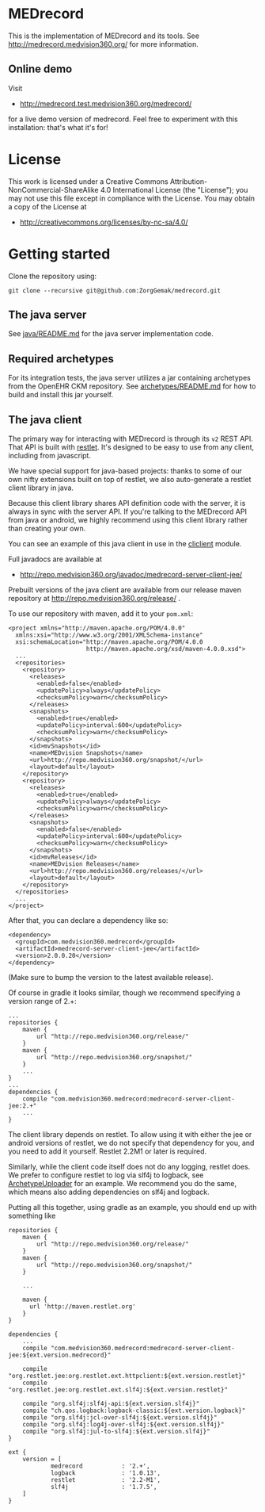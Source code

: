 MEDrecord
=========
This is the implementation of MEDrecord and its tools. See http://medrecord.medvision360.org/ for more information.

Online demo
-----------
Visit

* http://medrecord.test.medvision360.org/medrecord/

for a live demo version of medrecord. Feel free to experiment with this installation: that's what it's for!


License
=======
This work is licensed under a Creative Commons Attribution-NonCommercial-ShareAlike 4.0 International License (the 
"License"); you may not use this file except in compliance with the License. You may obtain a copy of the License at

* http://creativecommons.org/licenses/by-nc-sa/4.0/


Getting started
===============
Clone the repository using:

    git clone --recursive git@github.com:ZorgGemak/medrecord.git


The java server
---------------
See [java/README.md](java/README.md) for the java server implementation code.


Required archetypes
-------------------
For its integration tests, the java server utilizes a jar containing archetypes from the OpenEHR CKM repository.
See [archetypes/README.md](archetypes/README.md) for how to build and install this jar yourself.


The java client
---------------
The primary way for interacting with MEDrecord is through its `v2` REST API. That API is built with
[restlet](http://restlet.org/). It's designed to be easy to use from any client, including from javascript.

We have special support for java-based projects: thanks to some of our own nifty extensions built on top of restlet, 
we also auto-generate a restlet client library in java.

Because this client library shares API definition code with the server, it is always in sync with the server API. If 
you're talking to the MEDrecord API from java or android, we highly recommend using this client library rather than
creating your own.

You can see an example of this java client in use in the [cliclient](java/medrecord-tools/medrecord-tools-cliclient) 
module.

Full javadocs are available at
* http://repo.medvision360.org/javadoc/medrecord-server-client-jee/

Prebuilt versions of the java client are available from our release maven repository at
http://repo.medvision360.org/release/ .

To use our repository with maven, add it to your `pom.xml`:

    <project xmlns="http://maven.apache.org/POM/4.0.0"
      xmlns:xsi="http://www.w3.org/2001/XMLSchema-instance"
      xsi:schemaLocation="http://maven.apache.org/POM/4.0.0
                          http://maven.apache.org/xsd/maven-4.0.0.xsd">
      ...
      <repositories>
        <repository>
          <releases>
            <enabled>false</enabled>
            <updatePolicy>always</updatePolicy>
            <checksumPolicy>warn</checksumPolicy>
          </releases>
          <snapshots>
            <enabled>true</enabled>
            <updatePolicy>interval:600</updatePolicy>
            <checksumPolicy>warn</checksumPolicy>
          </snapshots>
          <id>mvSnapshots</id>
          <name>MEDvision Snapshots</name>
          <url>http://repo.medvision360.org/snapshot/</url>
          <layout>default</layout>
        </repository>
        <repository>
          <releases>
            <enabled>true</enabled>
            <updatePolicy>always</updatePolicy>
            <checksumPolicy>warn</checksumPolicy>
          </releases>
          <snapshots>
            <enabled>false</enabled>
            <updatePolicy>interval:600</updatePolicy>
            <checksumPolicy>warn</checksumPolicy>
          </snapshots>
          <id>mvReleases</id>
          <name>MEDvision Releases</name>
          <url>http://repo.medvision360.org/releases/</url>
          <layout>default</layout>
        </repository>
      </repositories>
      ...
    </project>

After that, you can declare a dependency like so:

    <dependency>
      <groupId>com.medvision360.medrecord</groupId>
      <artifactId>medrecord-server-client-jee</artifactId>
      <version>2.0.0.20</version>
    </dependency>

(Make sure to bump the version to the latest available release).

Of course in gradle it looks similar, though we recommend specifying a version range of 2.+:

    ...
    repositories {
        maven {
            url "http://repo.medvision360.org/release/"
        }
        maven {
            url "http://repo.medvision360.org/snapshot/"
        }
        ...
    }
    ...
    dependencies {
        compile "com.medvision360.medrecord:medrecord-server-client-jee:2.+"
        ...
    }

The client library depends on restlet. To allow using it with either the jee or android versions of restlet, 
we do not specify that dependency for you, and you need to add it yourself. Restlet 2.2M1 or later is required.

Similarly, while the client code itself does not do any logging, restlet does. We prefer to configure restlet to log 
via slf4j to logback, see
[ArchetypeUploader](java/medrecord-tools/medrecord-tools-cliclient/src/main/java/com/medvision360/medrecord/tools/cliclient/ArchetypeUploader.java#L46)
for an example. We recommend you do the same, which means also adding dependencies on slf4j and logback.

Putting all this together, using gradle as an example, you should end up with something like

    repositories {
        maven {
            url "http://repo.medvision360.org/release/"
        }
        maven {
            url "http://repo.medvision360.org/snapshot/"
        }

        ...
        
        maven {
          url 'http://maven.restlet.org'
        }
    }
    
    dependencies {
        ...
        compile "com.medvision360.medrecord:medrecord-server-client-jee:${ext.version.medrecord}"
        
        compile "org.restlet.jee:org.restlet.ext.httpclient:${ext.version.restlet}"
        compile "org.restlet.jee:org.restlet.ext.slf4j:${ext.version.restlet}"
    
        compile "org.slf4j:slf4j-api:${ext.version.slf4j}"
        compile "ch.qos.logback:logback-classic:${ext.version.logback}"
        compile "org.slf4j:jcl-over-slf4j:${ext.version.slf4j}"
        compile "org.slf4j:log4j-over-slf4j:${ext.version.slf4j}"
        compile "org.slf4j:jul-to-slf4j:${ext.version.slf4j}"
    }
    
    ext {
        version = [
                medrecord           : '2.+',
                logback             : '1.0.13',
                restlet             : '2.2-M1',
                slf4j               : '1.7.5',
        ]
    }
